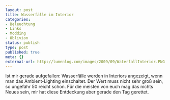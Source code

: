 ```yaml
---
layout: post
title: Wasserfälle im Interior
categories:
- Beleuchtung
- Links
- Modding
- Oblivion
status: publish
type: post
published: true
meta: {}
external-url: http://lumenlog.com/images/2009/09/WaterfallInterior.PNG
---
```

Ist mir gerade aufgefallen: Wasserfälle werden in Interiors angezeigt, wenn man das Ambient-Lighting einschaltet. Der Wert muss nicht sehr groß sein, so ungefähr 50 reicht schon. Für die meisten von euch mag das nichts Neues sein, mir hat diese Entdeckung aber gerade den Tag gerettet.
